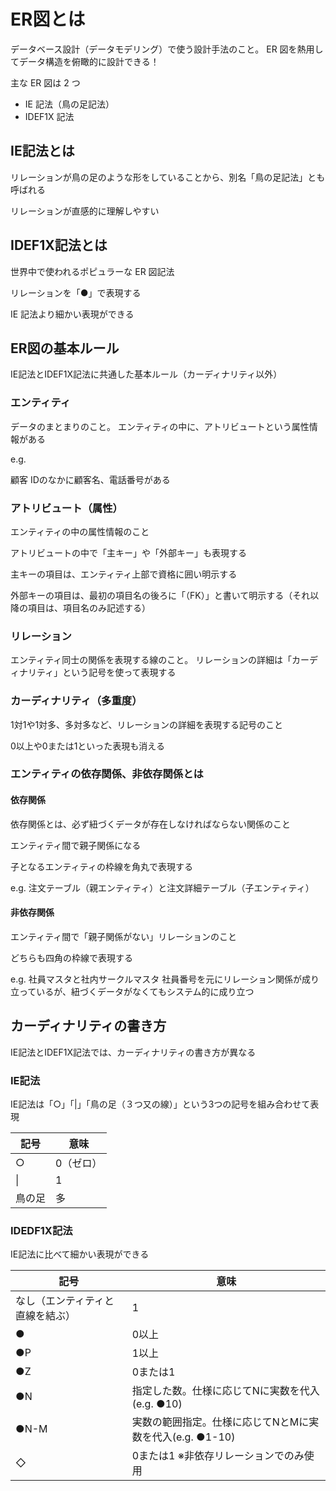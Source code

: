 # ER図とは

データベース設計（データモデリング）で使う設計手法のこと。
ER 図を熱用してデータ構造を俯瞰的に設計できる！

主な ER 図は 2 つ

- IE 記法（鳥の足記法）
- IDEF1X 記法

## IE記法とは

リレーションが鳥の足のような形をしていることから、別名「鳥の足記法」とも呼ばれる

リレーションが直感的に理解しやすい

## IDEF1X記法とは

世界中で使われるポピュラーな ER 図記法

リレーションを「●」で表現する

IE 記法より細かい表現ができる

## ER図の基本ルール

IE記法とIDEF1X記法に共通した基本ルール（カーディナリティ以外）

### エンティティ

データのまとまりのこと。
エンティティの中に、アトリビュートという属性情報がある

e.g.

顧客 IDのなかに顧客名、電話番号がある

### アトリビュート（属性）

エンティティの中の属性情報のこと

アトリビュートの中で「主キー」や「外部キー」も表現する

主キーの項目は、エンティティ上部で資格に囲い明示する

外部キーの項目は、最初の項目名の後ろに「（FK）」と書いて明示する（それ以降の項目は、項目名のみ記述する）

### リレーション

エンティティ同士の関係を表現する線のこと。
リレーションの詳細は「カーディナリティ」という記号を使って表現する

### カーディナリティ（多重度）

1対1や1対多、多対多など、リレーションの詳細を表現する記号のこと

0以上や0または1といった表現も消える

### エンティティの依存関係、非依存関係とは

#### 依存関係

依存関係とは、必ず紐づくデータが存在しなければならない関係のこと

エンティティ間で親子関係になる

子となるエンティティの枠線を角丸で表現する

e.g. 注文テーブル（親エンティティ）と注文詳細テーブル（子エンティティ）

#### 非依存関係

エンティティ間で「親子関係がない」リレーションのこと

どちらも四角の枠線で表現する

e.g. 社員マスタと社内サークルマスタ
社員番号を元にリレーション関係が成り立っているが、紐づくデータがなくてもシステム的に成り立つ

## カーディナリティの書き方

IE記法とIDEF1X記法では、カーディナリティの書き方が異なる

### IE記法

IE記法は「○」「|」「鳥の足（３つ又の線）」という3つの記号を組み合わせて表現

| 記号 | 意味 |
| --- | --- |
| ○ | 0（ゼロ） |
| \| | 1 |
| 鳥の足 | 多 |

### IDEDF1X記法

IE記法に比べて細かい表現ができる

| 記号 | 意味 |
| --- | --- |
| なし（エンティティと直線を結ぶ） | 1 |
| ● | 0以上 |
| ●P | 1以上 |
| ●Z | 0または1 |
| ●N | 指定した数。仕様に応じてNに実数を代入(e.g. ●10) |
| ●N-M | 実数の範囲指定。仕様に応じてNとMに実数を代入(e.g. ●1-10) |
| ◇ | 0または1 ※非依存リレーションでのみ使用 |
